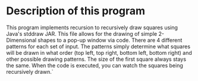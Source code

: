 # Description of this program
This program implements recursion to recursively draw squares using Java's stddraw JAR. This file allows for the drawing of simple 2-Dimensional shapes to a pop-up window via code. There are 4 different patterns for each set of input. The patterns simply determine what squares will be drawn in what order (top left, top right, bottom left, bottom right) and other possible drawing patterns. The size of the first square always stays the same. When the code is executed, you can watch the squares being recursively drawn.` 

